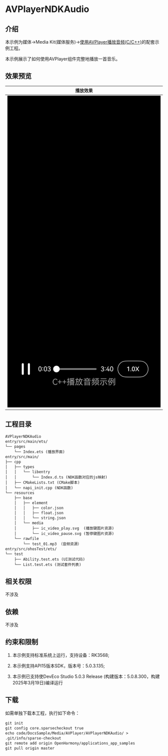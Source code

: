 # AVPlayerNDKAudio

## 介绍

本示例为媒体->Media Kit(媒体服务)->[使用AVPlayer播放音频(C/C++)](https://gitee.com/openharmony/docs/blob/master/zh-cn/application-dev/media/media/using-ndk-avplayer-for-playback.md)的配套示例工程。 

本示例展示了如何使用AVPlayer组件完整地播放一首音乐。

## 效果预览

| 播放效果                                      | 
| -------------------------------------------- | 
| ![AVPlayerNDKAudio_1](./screenshots/AVPlayerNDKAudio.jpeg) 


## 工程目录

```
AVPlayerNDKAudio
entry/src/main/ets/
└── pages
    └── Index.ets (播放界面)
entry/src/main/
├── cpp
│   ├── types
│   │   └── libentry
│   │       └── Index.d.ts (NDK函数对应的js映射)
│   ├── CMakeLists.txt (CMake脚本)
│   └── napi_init.cpp (NDK函数)
└── resources
    ├── base
    │   ├── element
    │   │   ├── color.json
    │   │   ├── float.json
    │   │   └── string.json
    │   └── media
    │       ├── ic_video_play.svg  (播放键图片资源)
    │       └── ic_video_pause.svg (暂停键图片资源)
    └── rawfile
        └── test_01.mp3 （音频资源）
entry/src/ohosTest/ets/
└── test
    ├── Ability.test.ets (UI测试代码)
    └── List.test.ets (测试套件列表)
```

## 相关权限

不涉及

## 依赖

不涉及

## 约束和限制

1. 本示例支持标准系统上运行，支持设备：RK3568;

2. 本示例支持API15版本SDK，版本号：5.0.3.135;
   
3. 本示例已支持使DevEco Studio 5.0.3 Release (构建版本：5.0.8.300，构建 2025年3月19日)编译运行

## 下载

如需单独下载本工程，执行如下命令：

```
git init
git config core.sparsecheckout true
echo code/DocsSample/Media/AVPlayer/AVPlayerNDKAudio/ > .git/info/sparse-checkout
git remote add origin OpenHarmony/applications_app_samples
git pull origin master
```